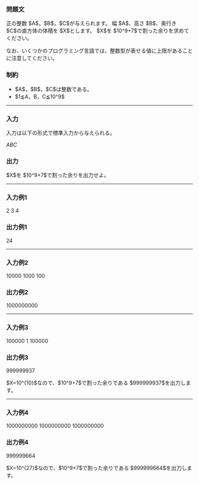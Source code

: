 
<div>

<section>

### **問題文**

<p>
正の整数 $A$，$B$，$C$が与えられます。 幅 $A$、高さ $B$、奥行き $C$の直方体の体積を $X$とします。 $X$を $10^9+7$で割った余りを求めてください。
</p>

<p>
なお、いくつかのプログラミング言語では、整数型が表せる値に上限があることに注意してください。
</p>

</section>

<section>

### **制約**

<ul>

<li>
$A$，$B$，$C$は整数である。
</li>

<li>
$1≦A，B，C≦10^9$
</li>

</ul>

</section>

---

<div>

<section>

### **入力**

<p>
入力は以下の形式で標準入力から与えられる。
</p>

<div>

$A$$B$$C$
</div>

</section>

<section>

### **出力**

<p>
$X$を $10^9+7$で割った余りを出力せよ。
</p>

</section>

</div>

---

<section>

### **入力例1**

<div>

2 3 4

</div>

</section>

<section>

### **出力例1**

<div>

24

</div>

</section>

---

<section>

### **入力例2**

<div>

10000 1000 100

</div>

</section>

<section>

### **出力例2**

<div>

1000000000

</div>

</section>

---

<section>

### **入力例3**

<div>

100000 1 100000

</div>

</section>

<section>

### **出力例3**

<div>

999999937

</div>

<p>
$X=10^{10}$なので、$10^9+7$で割った余りである $999999937$を出力します。
</p>

</section>

---

<section>

### **入力例4**

<div>

1000000000 1000000000 1000000000

</div>

</section>

<section>

### **出力例4**

<div>

999999664

</div>

<p>
$X=10^{27}$なので、$10^9+7$で割った余りである $999999664$を出力します。
</p>

</section>

</div>
